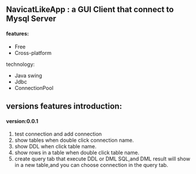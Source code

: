## NavicatLikeApp : a GUI Client that connect to Mysql Server 

#### features:  
- Free   
- Cross-platform   

technology:  
- Java swing  
- Jdbc  
- ConnectionPool  

## versions features introduction:
#### version:0.0.1  
1. test connection and add connection   
2. show tables when double click connection name.  
3. show DDL when click table name.  
4. show rows in a table  when double click table name.  
5. create query tab that execute DDL or DML SQL,and DML result will show in a new table,and you can choose connection in the query tab.
